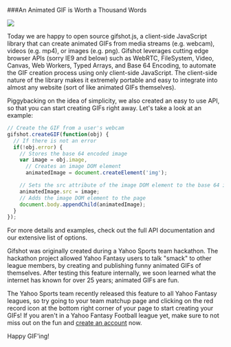 ###An Animated GIF is Worth a Thousand Words 

![](http://i.imgur.com/I17GUX9.gif)

Today we are happy to open source gifshot.js, a client-side JavaScript library that can create animated GIFs from media streams (e.g. webcam), videos (e.g. mp4), or images (e.g. png). Gifshot leverages cutting edge browser APIs (sorry IE9 and below) such as WebRTC, FileSystem, Video, Canvas, Web Workers, Typed Arrays, and Base 64 Encoding, to automate the GIF creation process using only client-side JavaScript. The client-side nature of the library makes it extremely portable and easy to integrate into almost any website (sort of like animated GIFs themselves).

Piggybacking on the idea of simplicity, we also created an easy to use API, so that you can start creating GIFs right away.  Let's take a look at an example:

```javascript
// Create the GIF from a user's webcam
gifshot.createGIF(function(obj) {
  // If there is not an error
  if(!obj.error) {
    // Stores the base 64 encoded image
    var image = obj.image,
      // Creates an image DOM element
      animatedImage = document.createElement('img');

    // Sets the src attribute of the image DOM element to the base 64 image
    animatedImage.src = image;
    // Adds the image DOM element to the page
    document.body.appendChild(animatedImage);
  }
});
```

For more details and examples, check out the full API documentation and our extensive list of options.

Gifshot was originally created during a Yahoo Sports team hackathon. The hackathon project allowed Yahoo Fantasy users to talk "smack" to other league members, by creating and publishing funny animated GIFs of themselves. After testing this feature internally, we soon learned what the internet has known for over 25 years; animated GIFs are fun.

The Yahoo Sports team recently released this feature to all Yahoo Fantasy leagues, so try going to your team matchup page and clicking on the red record icon at the bottom right corner of your page to start creating your GIFs! If you aren't in a Yahoo Fantasy Football league yet, make sure to not miss out on the fun and [create an account](http://football.fantasysports.yahoo.com/f1/signup/) now.

Happy GIF'ing!
